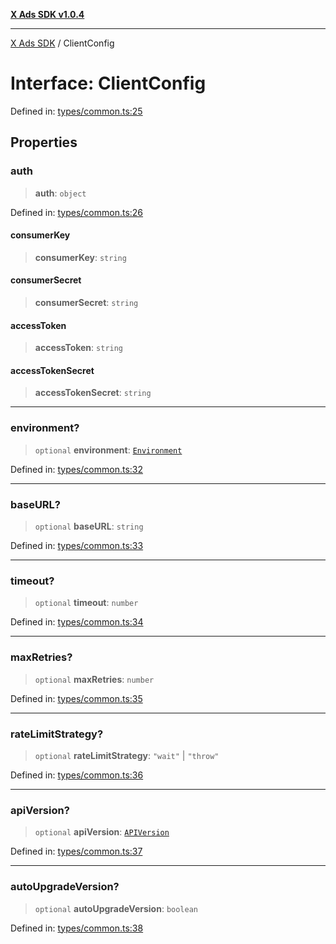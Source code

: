 [**X Ads SDK v1.0.4**](../README.md)

***

[X Ads SDK](../globals.md) / ClientConfig

# Interface: ClientConfig

Defined in: [types/common.ts:25](https://github.com/kage1020/x-ads-sdk/blob/main/src/types/common.ts#L25)

## Properties

### auth

> **auth**: `object`

Defined in: [types/common.ts:26](https://github.com/kage1020/x-ads-sdk/blob/main/src/types/common.ts#L26)

#### consumerKey

> **consumerKey**: `string`

#### consumerSecret

> **consumerSecret**: `string`

#### accessToken

> **accessToken**: `string`

#### accessTokenSecret

> **accessTokenSecret**: `string`

***

### environment?

> `optional` **environment**: [`Environment`](../enumerations/Environment.md)

Defined in: [types/common.ts:32](https://github.com/kage1020/x-ads-sdk/blob/main/src/types/common.ts#L32)

***

### baseURL?

> `optional` **baseURL**: `string`

Defined in: [types/common.ts:33](https://github.com/kage1020/x-ads-sdk/blob/main/src/types/common.ts#L33)

***

### timeout?

> `optional` **timeout**: `number`

Defined in: [types/common.ts:34](https://github.com/kage1020/x-ads-sdk/blob/main/src/types/common.ts#L34)

***

### maxRetries?

> `optional` **maxRetries**: `number`

Defined in: [types/common.ts:35](https://github.com/kage1020/x-ads-sdk/blob/main/src/types/common.ts#L35)

***

### rateLimitStrategy?

> `optional` **rateLimitStrategy**: `"wait"` \| `"throw"`

Defined in: [types/common.ts:36](https://github.com/kage1020/x-ads-sdk/blob/main/src/types/common.ts#L36)

***

### apiVersion?

> `optional` **apiVersion**: [`APIVersion`](../enumerations/APIVersion.md)

Defined in: [types/common.ts:37](https://github.com/kage1020/x-ads-sdk/blob/main/src/types/common.ts#L37)

***

### autoUpgradeVersion?

> `optional` **autoUpgradeVersion**: `boolean`

Defined in: [types/common.ts:38](https://github.com/kage1020/x-ads-sdk/blob/main/src/types/common.ts#L38)
